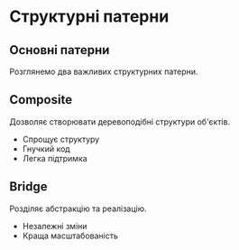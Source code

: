 # Структурні патерни

## Основні патерни

Розглянемо два важливих структурних патерни.

## Composite

Дозволяє створювати деревоподібні структури об'єктів.

- Спрощує структуру
- Гнучкий код
- Легка підтримка

## Bridge

Розділяє абстракцію та реалізацію.

- Незалежні зміни
- Краща масштабованість